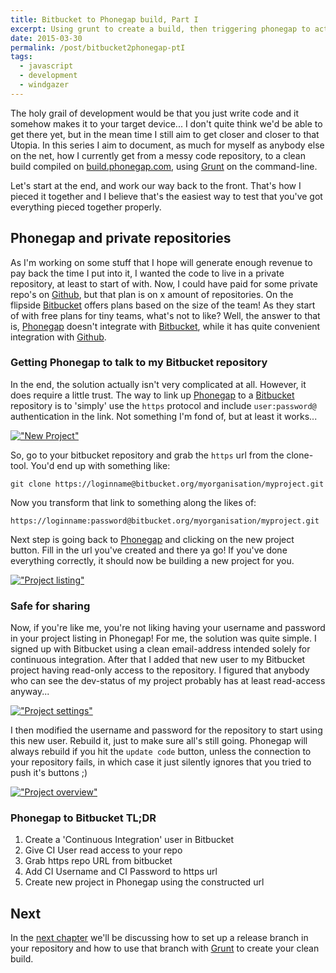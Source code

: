 ```yaml
---
title: Bitbucket to Phonegap build, Part I
excerpt: Using grunt to create a build, then triggering phonegap to actually to the work. All without going through the browser.
date: 2015-03-30
permalink: /post/bitbucket2phonegap-ptI
tags:
  - javascript
  - development
  - windgazer
---
```


The holy grail of development would be that you just write code and it somehow makes it to
your target device... I don't quite think we'd be able to get there yet, but in the mean
time I still aim to get closer and closer to that Utopia. In this series I aim to
document, as much for myself as anybody else on the net, how I currently get from a messy
code repository, to a clean build compiled on [build.phonegap.com][1], using [Grunt][4] on
the command-line.

Let's start at the end, and work our way back to the front. That's how I pieced it
together and I believe that's the easiest way to test that you've got everything pieced
together properly.

## Phonegap and private repositories

As I'm working on some stuff that I hope will generate enough revenue to pay back the time
I put into it, I wanted the code to live in a private repository, at least to start of
with. Now, I could have paid for some private repo's on [Github][2], but that plan is on
x amount of repositories. On the flipside [Bitbucket][3] offers plans based on the size of
the team! As they start of with free plans for tiny teams, what's not to like? Well, the
answer to that is, [Phonegap][1] doesn't integrate with [Bitbucket][3], while it has quite
convenient integration with [Github][2].

### Getting Phonegap to talk to my Bitbucket repository

In the end, the solution actually isn't very complicated at all. However, it does require
a little trust. The way to link up [Phonegap][1] to a [Bitbucket][3] repository is to
'simply' use the `https` protocol and include `user:password@` authentication in the link.
Not something I'm fond of, but at least it works...

[!["New Project"][imgI]][I]

So, go to your bitbucket repository and grab the `https` url from the clone-tool. You'd
end up with something like:

```
git clone https://loginname@bitbucket.org/myorganisation/myproject.git
```

Now you transform that link to something along the likes of:

```
https://loginname:password@bitbucket.org/myorganisation/myproject.git
```

Next step is going back to [Phonegap][1] and clicking on the new project button. Fill in
the url you've created and there ya go! If you've done everything correctly, it should now
be building a new project for you.

[!["Project listing"][imgII]][II]

### Safe for sharing

Now, if you're like me, you're not liking having your username and password in your
project listing in Phonegap! For me, the solution was quite simple. I signed up with
Bitbucket using a clean email-address intended solely for continuous integration. After
that I added that new user to my Bitbucket project having read-only access to the
repository. I figured that anybody who can see the dev-status of my project probably has
at least read-access anyway...

[!["Project settings"][imgIV]][IV]

I then modified the username and password for the repository to start using this new user.
Rebuild it, just to make sure all's still going. Phonegap will always rebuild if you hit
the `update code` button, unless the connection to your repository fails, in which case
it just silently ignores that you tried to push it's buttons ;)

[!["Project overview"][imgIII]][III]

### Phonegap to Bitbucket TL;DR

1. Create a 'Continuous Integration' user in Bitbucket
2. Give CI User read access to your repo
3. Grab https repo URL from bitbucket
4. Add CI Username and CI Password to https url
5. Create new project in Phonegap using the constructed url

## Next

In the [next chapter][n] we'll be discussing how to set up a release branch in your repository
and how to use that branch with [Grunt][4] to create your clean build.

[1]: https://build.phonegap.com/
[2]: https://github.com/pricing/
[3]: https://bitbucket.org/plans/
[4]: http://gruntjs.com/

[n]: /post/bitbucket2phonegap-ptII/

[I]: https://www.flickr.com/photos/windgazer/16976845135
[imgI]: https://farm8.staticflickr.com/7621/16976845135_525e4112fa_z.jpg
[II]: https://www.flickr.com/photos/windgazer/16769470207
[imgII]: https://farm8.staticflickr.com/7645/16769470207_a113ac29bf_z.jpg
[IV]: https://www.flickr.com/photos/windgazer/16356749453
[imgIV]: https://farm9.staticflickr.com/8687/16356749453_aff1838244_z.jpg
[III]: https://www.flickr.com/photos/windgazer/16975508532
[imgIII]: https://farm8.staticflickr.com/7651/16975508532_ce87cb2edb_z.jpg
